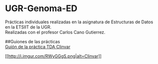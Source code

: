 # UGR-Genoma-ED
Prácticas individuales realizadas en la asignatura de Estructuras de Datos en la ETSIIT de la UGR.  
Realizadas con el profesor Carlos Cano Gutierrez.
  
##Guiones de las prácticas  
[Guión de la práctica TDA Clinvar](https://www.dropbox.com/s/x2mtkdy7i6h08bc/documentacion_v1.pdf?dl=0)
  
[[http://i.imgur.com/RWyGGgS.png|alt=Clinvar]]
